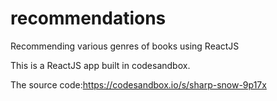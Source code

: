 # recommendations
Recommending various genres of books using ReactJS

This is a ReactJS app built in codesandbox.

The source code:https://codesandbox.io/s/sharp-snow-9p17x
